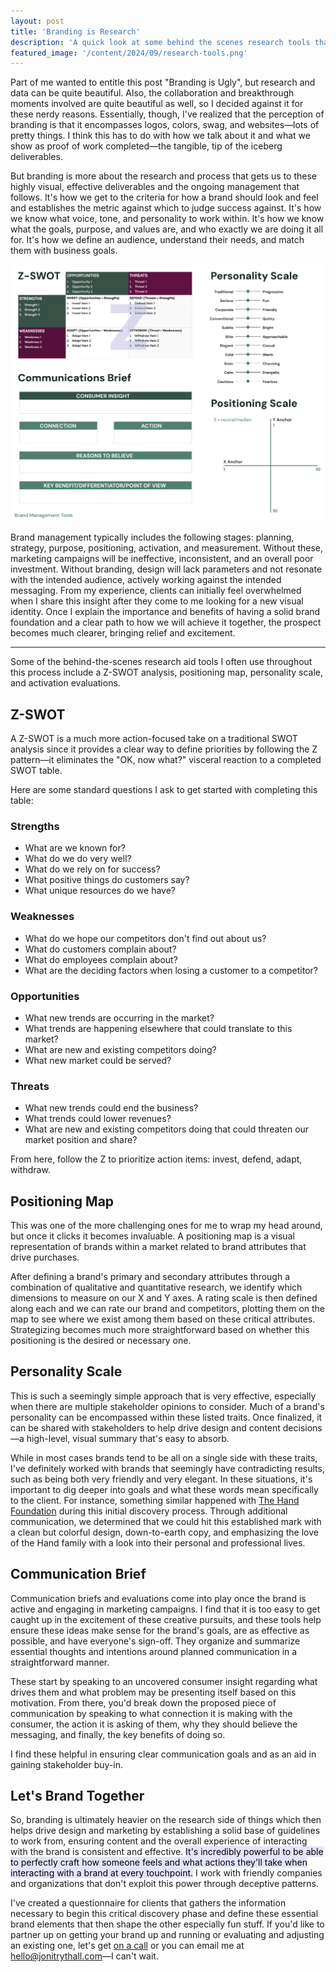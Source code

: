 ```yaml
---
layout: post
title: 'Branding is Research'
description: 'A quick look at some behind the scenes research tools that get us to the fun, pretty parts of design.'
featured_image: '/content/2024/09/research-tools.png'
---
```

Part of me wanted to entitle this post "Branding is Ugly", but research and data can be quite beautiful. Also, the collaboration and breakthrough moments involved are quite beautiful as well, so I decided against it for these nerdy reasons. Essentially, though, I've realized that the perception of branding is that it encompasses logos, colors, swag, and websites—lots of pretty things. I think this has to do with how we talk about it and what we show as proof of work completed—the tangible, tip of the iceberg deliverables. 

But branding is more about the research and process that gets us to these highly visual, effective deliverables and the ongoing management that follows. It's how we get to the criteria for how a brand should look and feel and establishes the metric against which to judge success against. It's how we know what voice, tone, and personality to work within. It's how we know what the goals, purpose, and values are, and who exactly we are doing it all for. It's how we define an audience, understand their needs, and match them with business goals.

![A preview image encompassing four branding research tools](/content/2024/09/research-tools.png)

Brand management typically includes the following stages: planning, strategy, purpose, positioning, activation, and measurement. Without these, marketing campaigns will be ineffective, inconsistent, and an overall poor investment. Without branding, design will lack parameters and not resonate with the intended audience, actively working against the intended messaging. From my experience, clients can initially feel overwhelmed when I share this insight after they come to me looking for a new visual identity. Once I explain the importance and benefits of having a solid brand foundation and a clear path to how we will achieve it together, the prospect becomes much clearer, bringing relief and excitement. 

<hr />

Some of the behind-the-scenes research aid tools I often use throughout this process include a Z-SWOT analysis, positioning map, personality scale, and activation evaluations. 

## Z-SWOT
A Z-SWOT is a much more action-focused take on a traditional SWOT analysis since it provides a clear way to define priorities by following the Z pattern—it eliminates the "OK, now what?" visceral reaction to a completed SWOT table. 

Here are some standard questions I ask to get started with completing this table:

### Strengths 
- What are we known for?
- What do we do very well?
- What do we rely on for success?
- What positive things do customers say?
- What unique resources do we have?

### Weaknesses 
- What do we hope our competitors don't find out about us?
- What do customers complain about?
- What do employees complain about?
- What are the deciding factors when losing a customer to a competitor?

### Opportunities 
- What new trends are occurring in the market?
- What trends are happening elsewhere that could translate to this market?
- What are new and existing competitors doing?
- What new market could be served?

### Threats 
- What new trends could end the business?
- What trends could lower revenues?
- What are new and existing competitors doing that could threaten our market position and share?

From here, follow the Z to prioritize action items: invest, defend, adapt, withdraw. 

## Positioning Map
This was one of the more challenging ones for me to wrap my head around, but once it clicks it becomes invaluable. A positioning map is a visual representation of brands within a market related to brand attributes that drive purchases.  

After defining a brand's primary and secondary attributes through a combination of qualitative and quantitative research, we identify which dimensions to measure on our X and Y axes. A rating scale is then defined along each and we can rate our brand and competitors, plotting them on the map to see where we exist among them based on these critical attributes. Strategizing becomes much more straightforward based on whether this positioning is the desired or necessary one. 

## Personality Scale
This is such a seemingly simple approach that is very effective, especially when there are multiple stakeholder opinions to consider. Much of a brand's personality can be encompassed within these listed traits. Once finalized, it can be shared with stakeholders to help drive design and content decisions—a high-level, visual summary that's easy to absorb. 

While in most cases brands tend to be all on a single side with these traits, I've definitely worked with brands that seemingly have contradicting results, such as being both very friendly and very elegant. In these situations, it's important to dig deeper into goals and what these words mean specifically to the client. For instance, something similar happened with [The Hand Foundation](https://handfoundationinc.org) during this initial discovery process. Through additional communication, we determined that we could hit this established mark with a clean but colorful design, down-to-earth copy, and emphasizing the love of the Hand family with a look into their personal and professional lives. 

## Communication Brief
Communication briefs and evaluations come into play once the brand is active and engaging in marketing campaigns. I find that it is too easy to get caught up in the excitement of these creative pursuits, and these tools help ensure these ideas make sense for the brand's goals, are as effective as possible, and have everyone's sign-off. They organize and summarize essential thoughts and intentions around planned communication in a straightforward manner. 

These start by speaking to an uncovered consumer insight regarding what drives them and what problem may be presenting itself based on this motivation. From there, you'd break down the proposed piece of communication by speaking to what connection it is making with the consumer, the action it is asking of them, why they should believe the messaging, and finally, the key benefits of doing so.  

I find these helpful in ensuring clear communication goals and as an aid in gaining stakeholder buy-in. 

## Let's Brand Together 
So, branding is ultimately heavier on the research side of things which then helps drive design and marketing by establishing a solid base of guidelines to work from, ensuring content and the overall experience of interacting with the brand is consistent and effective. <mark style="background: #E4E3FC;">It's incredibly powerful to be able to perfectly craft how someone feels and what actions they'll take when interacting with a brand at every touchpoint.</mark> I work with friendly companies and organizations that don't exploit this power through deceptive patterns.

I've created a questionnaire for clients that gathers the information necessary to begin this critical discovery phase and define these essential brand elements that then shape the other especially fun stuff. If you'd like to partner up on getting your brand up and running or evaluating and adjusting an existing one, let's get [on a call](https://calendly.com/jonitrythall/30-minute-work-inquiry) or you can email me at hello@jonitrythall.com—I can't wait. 